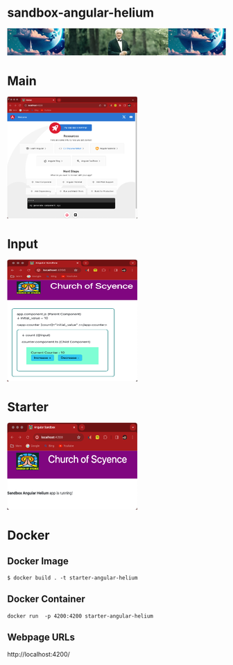 # sandbox-angular-helium

<img src="https://github.com/churchofscyence/resources/blob/main/banners/banner-thomas-edison.png" alt="Thomas Edison">

# Main

<img src="https://github.com/churchofscyence/resources/blob/main/images/sandbox-angular-helium/main.png" alt="Main Screen Shot" width="300" height="280">

# Input

<img src="https://github.com/churchofscyence/resources/blob/main/images/sandbox-angular-helium/input.png" alt="Input Screen Shot" width="300" height="280">

# Starter   

<img src="https://github.com/churchofscyence/resources/blob/main/images/sandbox-angular-helium/starter.png" alt="Starter Screen Shot" width="300" height="200">

# Docker

## Docker Image
```
$ docker build . -t starter-angular-helium
```

## Docker Container
```
docker run  -p 4200:4200 starter-angular-helium
```

## Webpage URLs
http://localhost:4200/
